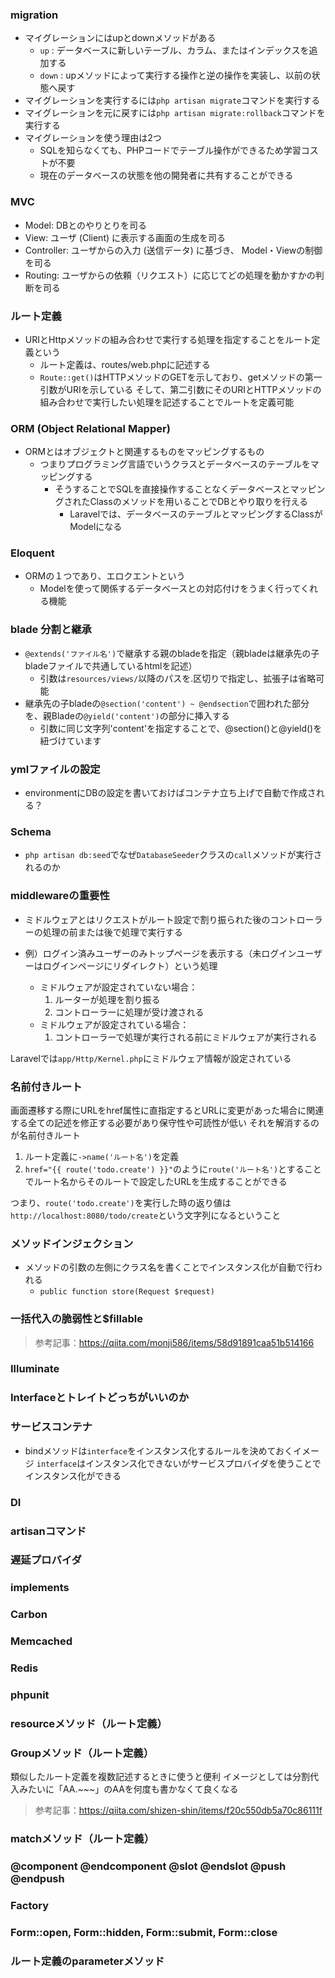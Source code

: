 ### migration

- マイグレーションにはupとdownメソッドがある
  - `up` : データベースに新しいテーブル、カラム、またはインデックスを追加する
  - `down` : upメソッドによって実行する操作と逆の操作を実装し、以前の状態へ戻す
- マイグレーションを実行するには`php artisan migrate`コマンドを実行する
- マイグレーションを元に戻すには`php artisan migrate:rollback`コマンドを実行する
- マイグレーションを使う理由は2つ
  - SQLを知らなくても、PHPコードでテーブル操作ができるため学習コストが不要
  - 現在のデータベースの状態を他の開発者に共有することができる


### MVC

- Model: DBとのやりとりを司る
- View: ユーザ (Client) に表示する画面の生成を司る
- Controller: ユーザからの入力 (送信データ) に基づき、 Model・Viewの制御を司る
- Routing: ユーザからの依頼（リクエスト）に応じてどの処理を動かすかの判断を司る

### ルート定義

- URIとHttpメソッドの組み合わせで実行する処理を指定することをルート定義という
  - ルート定義は、routes/web.phpに記述する
  - `Route::get()`はHTTPメソッドのGETを示しており、getメソッドの第一引数がURIを示している
    そして、第二引数にそのURIとHTTPメソッドの組み合わせで実行したい処理を記述することでルートを定義可能

### ORM (Object Relational Mapper)

- ORMとはオブジェクトと関連するものをマッピングするもの
  - つまりプログラミング言語でいうクラスとデータベースのテーブルをマッピングする
    - そうすることでSQLを直接操作することなくデータベースとマッピングされたClassのメソッドを用いることでDBとやり取りを行える
       - Laravelでは、データベースのテーブルとマッピングするClassがModelになる


### Eloquent

- ORMの１つであり、エロクエントという
  - Modelを使って関係するデータベースとの対応付けをうまく行ってくれる機能

### blade 分割と継承

- `@extends('ファイル名')`で継承する親のbladeを指定（親bladeは継承先の子bladeファイルで共通しているhtmlを記述）
  - 引数は`resources/views/`以降のパスを.区切りで指定し、拡張子は省略可能
- 継承先の子bladeの`@section('content') ~ @endsection`で囲われた部分を、親Bladeの`@yield('content')`の部分に挿入する
  - 引数に同じ文字列'content'を指定することで、@section()と@yield()を紐づけています

### ymlファイルの設定

- environmentにDBの設定を書いておけばコンテナ立ち上げで自動で作成される？

### Schema

- `php artisan db:seed`でなぜ`DatabaseSeeder`クラスの`call`メソッドが実行されるのか

### middlewareの重要性

- ミドルウェアとはリクエストがルート設定で割り振られた後のコントローラーの処理の前または後で処理で実行する

- 例）ログイン済みユーザーのみトップページを表示する（未ログインユーザーはログインページにリダイレクト）という処理
  - ミドルウェアが設定されていない場合：
    1. ルーターが処理を割り振る
    2. コントローラーに処理が受け渡される
  - ミドルウェアが設定されている場合：
    1. コントローラーで処理が実行される前にミドルウェアが実行される

Laravelでは`app/Http/Kernel.php`にミドルウェア情報が設定されている


### 名前付きルート

画面遷移する際にURLをhref属性に直指定するとURLに変更があった場合に関連する全ての記述を修正する必要があり保守性や可読性が低い
それを解消するのが名前付きルート

1. ルート定義に`->name('ルート名')`を定義
2. `href="{{ route('todo.create') }}"`のように`route('ルート名')`とすることでルート名からそのルートで設定したURLを生成することができる

つまり、`route('todo.create')`を実行した時の返り値は`http://localhost:8080/todo/create`という文字列になるということ


### メソッドインジェクション

- メソッドの引数の左側にクラス名を書くことでインスタンス化が自動で行われる
  - `public function store(Request $request)`


### 一括代入の脆弱性と$fillable

> 参考記事：https://qiita.com/monji586/items/58d91891caa51b514166

### Illuminate


### Interfaceとトレイトどっちがいいのか


### サービスコンテナ
- bindメソッドは`interface`をインスタンス化するルールを決めておくイメージ
`interface`はインスタンス化できないがサービスプロバイダを使うことでインスタンス化ができる


### DI


### artisanコマンド


### 遅延プロバイダ


### implements


### Carbon


### Memcached


### Redis


### phpunit


### resourceメソッド（ルート定義）


### Groupメソッド（ルート定義）
類似したルート定義を複数記述するときに使うと便利
イメージとしては分割代入みたいに「AA.~~~」のAAを何度も書かなくて良くなる



> 参考記事：https://qiita.com/shizen-shin/items/f20c550db5a70c86111f


### matchメソッド（ルート定義）


### @component @endcomponent  @slot @endslot  @push @endpush


### Factory


### Form::open, Form::hidden, Form::submit, Form::close


### ルート定義のparameterメソッド